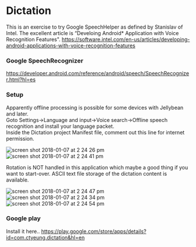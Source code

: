 # Dictation

This is an exercise to try Google SpeechHelper as defined by Stanislav of Intel.
The excellent article is “Develoing Android* Application with Voice Recognition Features".
https://software.intel.com/en-us/articles/developing-android-applications-with-voice-recognition-features

### Google SpeechRecognizer
https://developer.android.com/reference/android/speech/SpeechRecognizer.html?hl=es

### Setup
Apparently offline processing is possible for some devices with Jellybean and later.  
Goto Settings->Language and input->Voice search->Offline speech recognition and install your language packet.  
Inside the Dictation project Manifest file, comment out this line for internet permission.

<uses-permission android:name=”android.permission.INTERNET” />

![screen shot 2018-01-07 at 2 24 26 pm](https://user-images.githubusercontent.com/1282659/34653776-a7139062-f3b6-11e7-98b3-cdad1f862deb.png)
![screen shot 2018-01-07 at 2 24 41 pm](https://user-images.githubusercontent.com/1282659/34653771-9d18f7a0-f3b6-11e7-975a-9b9a76b41f69.png)

Rotation is NOT handled in this application which maybe a good thing if you want to start-over.
ASCII text file storage of the dictation content is available.

![screen shot 2018-01-07 at 2 24 47 pm](https://user-images.githubusercontent.com/1282659/34653772-9e86ef7a-f3b6-11e7-9e35-4f6321baad84.png)
![screen shot 2018-01-07 at 2 24 34 pm](https://user-images.githubusercontent.com/1282659/34653773-a03d93e6-f3b6-11e7-9f33-43a347508b2d.png)
![screen shot 2018-01-07 at 2 24 54 pm](https://user-images.githubusercontent.com/1282659/34653775-a1ce899a-f3b6-11e7-93b9-ac56bb3636fa.png)

### Google play
Install it here..
https://play.google.com/store/apps/details?id=com.ctyeung.dictation&hl=en
